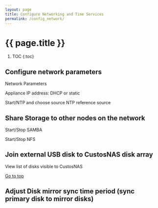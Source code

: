 ```yaml
---
layout: page
title: Configure Networking and Time Services
permalink: /config_network/
---
```

# {{ page.title }} #


	
1. TOC
{:toc}



## Configure network parameters ##
Network Parameters

Appliance IP address: DHCP or static

Start/NTP and choose source NTP reference source

## Share Storage to other nodes on the network ##

Start/Stop SAMBA

Start/Stop NFS

## Join external USB disk to CustosNAS disk array ##

View list of disks visible to CustosNAS

<a href="#top">Go to top</a>

## Adjust Disk mirror sync time period (sync primary disk to mirror disks) ##



